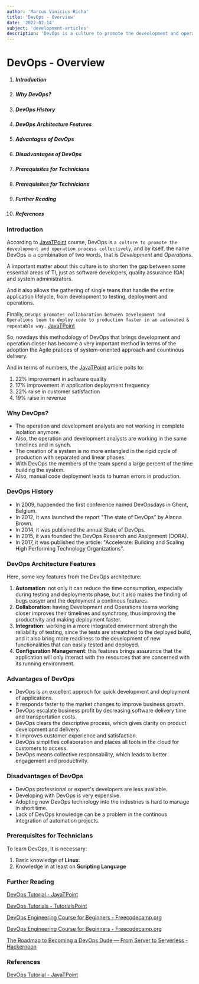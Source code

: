 ```yaml
---
author: 'Marcus Vinicius Richa'
title: 'DevOps - Overview'
date: '2022-02-14'
subject: 'development-articles'
description: 'DevOps is a culture to promote the deveolopment and operation process collectively, and by itself, the name DevOps is a combination of two words, that is Development and Operations. A important matter about this culture is to shorten the gap between some essential areas of TI, just as software developers, quality assurance (QA) and system administrators.'
---
```


# DevOps - Overview

1. ##### Introduction  
2. ##### Why DevOps?
3. ##### DevOps History       
4. ##### DevOps Architecture Features
5. ##### Advantages of DevOps
6. ##### Disadvantages of DevOps
7. ##### Prerequisites for Technicians
8. ##### Prerequisites for Technicians
9. ##### Further Reading
10. ##### References

### Introduction

According to [JavaTPoint](https://www.javatpoint.com/devops) course, DevOps is `a culture to promote the deveolopment and operation process collectively`, and by itself, the name DevOps is a combination of two words, that is _Development_ and _Operations_.

A important matter about this culture is to shorten the gap between some essential areas of TI, just as software developers, quality assurance (QA) and system administrators. 

And it also allows the gathering of single teans that handle the entire application lifelycle, from development to testing, deployment and operations. 

Finally, `DevOps promotes collaboration between Development and Operations team to deploy code to production faster in an automated & repeatable way.`
[JavaTPoint](https://www.javatpoint.com/devops)

So, nowdays this methodology of DevOps that brings development and operation closer has become a very important method in terms of the adoption the Agile pratices of system-oriented approach and countinous delivery.

And in terms of numbers, the [JavaTPoint](https://www.javatpoint.com/devops) article poits to:

1. 22% improvement in software quality
2. 17% improvement in application deployment frequency
3. 22% raise in customer satisfaction
4. 19% raise in revenue


### Why DevOps?

- The operation and development analysts are not working in complete isolation anymore.
- Also, the operation and development analysts are working in the same timelines and in synch.
- The creation of a system is no more entangled in the rigid cycle of production with separated and linear phases.
- With DevOps the members of the team spend a large percent of the time building the system.
- Also, manual code deployment leads to human errors in production.


### DevOps History

- In 2009, happended the first conference named DevOpsdays in Ghent, Belgium.
- In 2012, it was launched the report "The state of DevOps" by Alanna Brown.
- In 2014, it was published the annual State of DevOps.
- In 2015, it was founded the DevOps Research and Assignment (DORA).
- In 2017, it was published the article: "Accelerate: Building and Scaling High Performing Technology Organizations".

### DevOps Architecture Features

Here, some key features from the DevOps architecture:

1. **Automation**: not only it can reduce the time consumption, especially during testing and deployments phase, but it also makes the finding of bugs easyer and the deployment a continous features. 
2. **Collaboration**: having Development and Operations teams working closer improves their timelines and synchrony, thus improving the productivity and making deployment faster.
3. **Integration**: working in a more integrated environment strengh the reliability of testing, since the tests are streatched to the deployed build, and it also bring more readiness to the development of new functionalities that can easily tested and deployed.
4. **Configuration Management**: this features brings assurance that the application will only interact with the resources that are concerned with its running environment. 


### Advantages of DevOps

- DevOps is an excellent approch for quick development and deployment of applications.
- It responds faster to the market changes to improve business growth.
- DevOps escalate business profit by decreasing software delivery time and transportation costs.
- DevOps clears the descriptive process, which gives clarity on product development and delivery.
- It improves customer experience and satisfaction.
- DevOps simplifies collaboration and places all tools in the cloud for customers to access.
- DevOps means collective responsability, which leads to better engagement and productivity.


### Disadvantages of DevOps

- DevOps professional or expert's developers are less available.
- Developing with DevOps is very expensive.
- Adopting new DevOps technology into the industries is hard to manage in short time.
- Lack of DevOps knowledge can be a problem in the continous integration of automation projects.


### Prerequisites for Technicians

To learn DevOps, it is necessary:

1. Basic knowledge of **Linux**.
2. Knowledge in at least on **Scripting Language**


### Further Reading


[DevOps Tutorial - JavaTPoint](https://www.javatpoint.com/devops)

[DevOps Tutorials - TutorialsPoint](https://www.tutorialspoint.com/devops_tutorials.htm)

[DevOps Engineering Course for Beginners - Freecodecamp.org](https://www.youtube.com/watch?v=j5Zsa_eOXeY)

[DevOps Engineering Course for Beginners - Freecodecamp.org](https://www.freecodecamp.org/news/devops-engineering-course-for-beginners/)

[The Roadmap to Becoming a DevOps Dude — From Server to Serverless - Hackernoon](https://hackernoon.com/the-roadmap-to-become-a-devops-dude-from-server-to-serverless-dd97420f640e)


### References


[DevOps Tutorial - JavaTPoint](https://www.javatpoint.com/devops)

